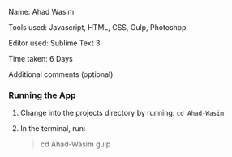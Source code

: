 Name: Ahad Wasim

Tools used: Javascript, HTML, CSS, Gulp, Photoshop

Editor used: Sublime Text 3

Time taken: 6 Days

Additional comments (optional):

### Running the App
  
  1. Change into the projects directory by running: `cd Ahad-Wasim`
  2. In the terminal, run:

        > cd Ahad-Wasim
        > gulp

